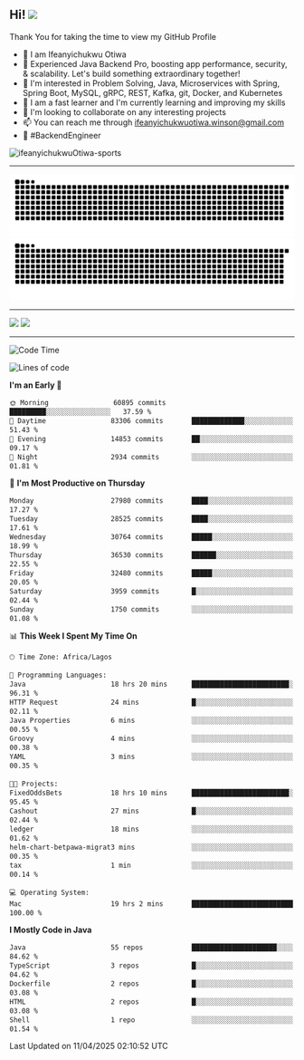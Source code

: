 <!-- BLOG-POST-LIST:START --><!-- BLOG-POST-LIST:END -->

## Hi! <img src="https://media.giphy.com/media/hvRJCLFzcasrR4ia7z/giphy.gif" width="4%"> 

Thank You for taking the time to view my GitHub Profile

- 👋 I am Ifeanyichukwu Otiwa
- 🚀 Experienced Java Backend Pro, boosting app performance, security, & scalability. Let's build something extraordinary together!
- 👀 I'm interested in Problem Solving, Java, Microservices with Spring, Spring Boot, MySQL, gRPC, REST, Kafka, git, Docker, and Kubernetes
- 🌱 I am a fast learner and I'm currently learning and improving my skills
- 💞️ I'm looking to collaborate on any interesting projects
- 📫 You can reach me through ifeanyichukwuotiwa.winson@gmail.com
- 🚀 #BackendEngineer

<p align="left" marginTop="10px"> <img src="https://komarev.com/ghpvc/?username=ifeanyichukwuOtiwa-sports&label=Profile%20views&color=0e75b6&style=for-the-badge" alt="ifeanyichukwuOtiwa-sports" /> </p>

***

<!--🐍📈SNAKEGRAPH / 🌐WEBSITE: https://github.com/Platane/snk -->
![github contribution grid snake animation](https://raw.githubusercontent.com/ifeanyichukwuOtiwa-sports/ifeanyichukwuOtiwa-sports/output/github-contribution-grid-snake-dark.svg#gh-dark-mode-only)![github contribution grid snake animation](https://raw.githubusercontent.com/ifeanyichukwuOtiwa-sports/ifeanyichukwuOtiwa-sports/output/github-contribution-grid-snake.svg#gh-light-mode-only)

***

<p float="left">
  <img float="left" src="https://github-readme-stats.vercel.app/api?username=ifeanyichukwuOtiwa-sports&count_private=true&include_all_commits=true&theme=react&show_icons=true" />
  <img float="right" src="https://github-readme-stats.vercel.app/api/top-langs/?username=ifeanyichukwuOtiwa-sports&layout=compact&show_icons=true&theme=react" /> 
</p>

***



<!--START_SECTION:waka-->
![Code Time](http://img.shields.io/badge/Code%20Time-3%2C612%20hrs%209%20mins-blue)

![Lines of code](https://img.shields.io/badge/From%20Hello%20World%20I%27ve%20Written-45.8%20million%20lines%20of%20code-blue)

**I'm an Early 🐤** 

```text
🌞 Morning                60895 commits       █████████░░░░░░░░░░░░░░░░   37.59 % 
🌆 Daytime                83306 commits       █████████████░░░░░░░░░░░░   51.43 % 
🌃 Evening                14853 commits       ██░░░░░░░░░░░░░░░░░░░░░░░   09.17 % 
🌙 Night                  2934 commits        ░░░░░░░░░░░░░░░░░░░░░░░░░   01.81 % 
```
📅 **I'm Most Productive on Thursday** 

```text
Monday                   27980 commits       ████░░░░░░░░░░░░░░░░░░░░░   17.27 % 
Tuesday                  28525 commits       ████░░░░░░░░░░░░░░░░░░░░░   17.61 % 
Wednesday                30764 commits       █████░░░░░░░░░░░░░░░░░░░░   18.99 % 
Thursday                 36530 commits       ██████░░░░░░░░░░░░░░░░░░░   22.55 % 
Friday                   32480 commits       █████░░░░░░░░░░░░░░░░░░░░   20.05 % 
Saturday                 3959 commits        █░░░░░░░░░░░░░░░░░░░░░░░░   02.44 % 
Sunday                   1750 commits        ░░░░░░░░░░░░░░░░░░░░░░░░░   01.08 % 
```


📊 **This Week I Spent My Time On** 

```text
🕑︎ Time Zone: Africa/Lagos

💬 Programming Languages: 
Java                     18 hrs 20 mins      ████████████████████████░   96.31 % 
HTTP Request             24 mins             █░░░░░░░░░░░░░░░░░░░░░░░░   02.11 % 
Java Properties          6 mins              ░░░░░░░░░░░░░░░░░░░░░░░░░   00.55 % 
Groovy                   4 mins              ░░░░░░░░░░░░░░░░░░░░░░░░░   00.38 % 
YAML                     3 mins              ░░░░░░░░░░░░░░░░░░░░░░░░░   00.35 % 

🐱‍💻 Projects: 
FixedOddsBets            18 hrs 10 mins      ████████████████████████░   95.45 % 
Cashout                  27 mins             █░░░░░░░░░░░░░░░░░░░░░░░░   02.44 % 
ledger                   18 mins             ░░░░░░░░░░░░░░░░░░░░░░░░░   01.62 % 
helm-chart-betpawa-migrat3 mins              ░░░░░░░░░░░░░░░░░░░░░░░░░   00.35 % 
tax                      1 min               ░░░░░░░░░░░░░░░░░░░░░░░░░   00.14 % 

💻 Operating System: 
Mac                      19 hrs 2 mins       █████████████████████████   100.00 % 
```

**I Mostly Code in Java** 

```text
Java                     55 repos            █████████████████████░░░░   84.62 % 
TypeScript               3 repos             █░░░░░░░░░░░░░░░░░░░░░░░░   04.62 % 
Dockerfile               2 repos             █░░░░░░░░░░░░░░░░░░░░░░░░   03.08 % 
HTML                     2 repos             █░░░░░░░░░░░░░░░░░░░░░░░░   03.08 % 
Shell                    1 repo              ░░░░░░░░░░░░░░░░░░░░░░░░░   01.54 % 
```




 Last Updated on 11/04/2025 02:10:52 UTC
<!--END_SECTION:waka-->

<!--
<p align="center">
![trophy](https://github-profile-trophy.vercel.app/?username=ifeanyichukwuOtiwa-sports&theme=onedark) (https://github.com/ryo-ma/github-profile-trophy)
</p>
-->

<!---
ifeanyi-otiwa/ifeanyi-otiwa is a ✨ special ✨ repository because its `README.md` (this file) appears on your GitHub profile.
You can click the Preview link to take a look at your changes.
--->

